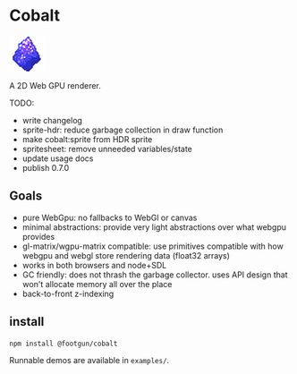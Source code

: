 # Cobalt

![A chunk of cobalt](cobaltx2.png)

A 2D Web GPU renderer.


TODO:
* write changelog
* sprite-hdr: reduce garbage collection in draw function
* make cobalt:sprite from HDR sprite
* spritesheet: remove unneeded variables/state
* update usage docs
* publish 0.7.0


## Goals

* pure WebGpu: no fallbacks to WebGl or canvas
* minimal abstractions: provide very light abstractions over what webgpu provides
* gl-matrix/wgpu-matrix compatible: use primitives compatible with how webgpu and webgl store rendering data (float32 arrays)
* works in both browsers and node+SDL
* GC friendly: does not thrash the garbage collector. uses API design that won't allocate memory all over the place
* back-to-front z-indexing


## install

```bash
npm install @footgun/cobalt
```

Runnable demos are available in `examples/`.
